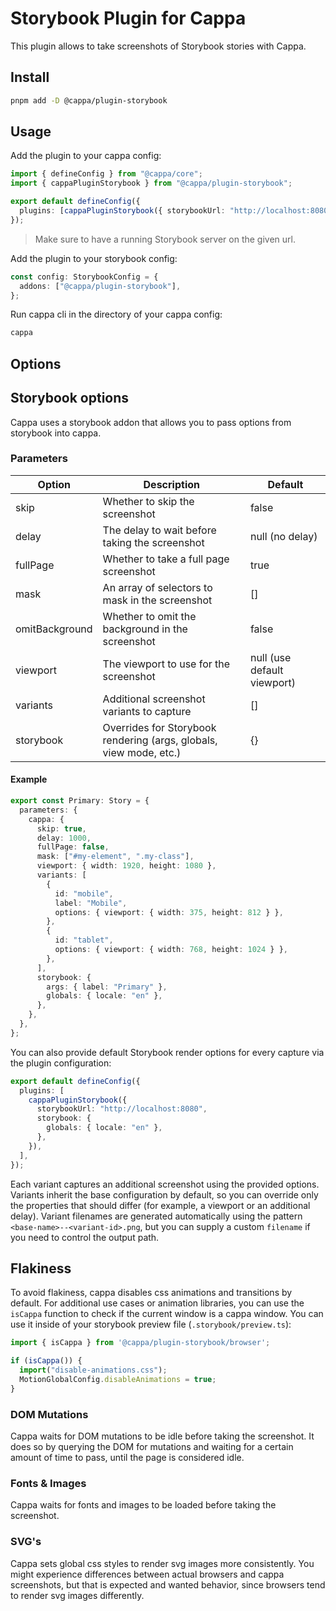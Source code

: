 # Storybook Plugin for Cappa

This plugin allows to take screenshots of Storybook stories with Cappa.

## Install

```bash
pnpm add -D @cappa/plugin-storybook
```

## Usage

Add the plugin to your cappa config:

```ts
import { defineConfig } from "@cappa/core";
import { cappaPluginStorybook } from "@cappa/plugin-storybook";

export default defineConfig({
  plugins: [cappaPluginStorybook({ storybookUrl: "http://localhost:8080" })],
});
```

> Make sure to have a running Storybook server on the given url.

Add the plugin to your storybook config:

```ts
const config: StorybookConfig = {
  addons: ["@cappa/plugin-storybook"],
};
```

Run cappa cli in the directory of your cappa config:

```bash
cappa
```

## Options

## Storybook options

Cappa uses a storybook addon that allows you to pass options from storybook into cappa.

### Parameters

| Option   | Description                                     | Default         |
| -------- | ----------------------------------------------- | --------------- |
| skip     | Whether to skip the screenshot                  | false           |
| delay    | The delay to wait before taking the screenshot  | null (no delay) |
| fullPage | Whether to take a full page screenshot          | true            |
| mask     | An array of selectors to mask in the screenshot | []              |
| omitBackground | Whether to omit the background in the screenshot | false |
| viewport | The viewport to use for the screenshot | null (use default viewport) |
| variants | Additional screenshot variants to capture | [] |
| storybook | Overrides for Storybook rendering (args, globals, view mode, etc.) | {} |

#### Example

```ts
export const Primary: Story = {
  parameters: {
    cappa: {
      skip: true,
      delay: 1000,
      fullPage: false,
      mask: ["#my-element", ".my-class"],
      viewport: { width: 1920, height: 1080 },
      variants: [
        {
          id: "mobile",
          label: "Mobile",
          options: { viewport: { width: 375, height: 812 } },
        },
        {
          id: "tablet",
          options: { viewport: { width: 768, height: 1024 } },
        },
      ],
      storybook: {
        args: { label: "Primary" },
        globals: { locale: "en" },
      },
    },
  },
};
```

You can also provide default Storybook render options for every capture via the plugin configuration:

```ts
export default defineConfig({
  plugins: [
    cappaPluginStorybook({
      storybookUrl: "http://localhost:8080",
      storybook: {
        globals: { locale: "en" },
      },
    }),
  ],
});
```

Each variant captures an additional screenshot using the provided options. Variants inherit the base configuration by default,
so you can override only the properties that should differ (for example, a viewport or an additional delay). Variant filenames
are generated automatically using the pattern `<base-name>--<variant-id>.png`, but you can supply a custom `filename` if you
need to control the output path.

## Flakiness

To avoid flakiness, cappa disables css animations and transitions by default. For additional use cases or animation libraries, you can use the `isCappa` function to check if the current window is a cappa window. You can use it inside of your storybook preview file (`.storybook/preview.ts`):

```ts
import { isCappa } from '@cappa/plugin-storybook/browser';

if (isCappa()) {
  import("disable-animations.css");
  MotionGlobalConfig.disableAnimations = true;
}
```

### DOM Mutations

Cappa waits for DOM mutations to be idle before taking the screenshot. It does so by querying the DOM for mutations and waiting for a certain amount of time to pass, until the page is considered idle.

### Fonts & Images

Cappa waits for fonts and images to be loaded before taking the screenshot.

### SVG's

Cappa sets global css styles to render svg images more consistently. You might experience
differences between actual browsers and cappa screenshots, but that is expected and wanted behavior, since browsers tend to render svg images differently.
